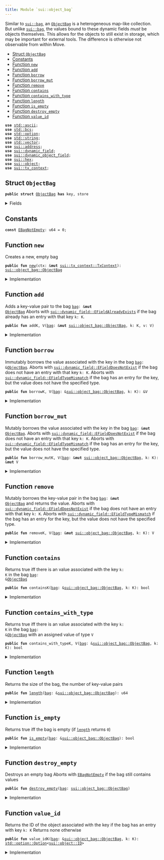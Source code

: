 ```yaml
---
title: Module `sui::object_bag`
---
```


Similar to <code><a href="../sui/bag.md#sui_bag">sui::bag</a></code>, an <code><a href="../sui/object_bag.md#sui_object_bag_ObjectBag">ObjectBag</a></code> is a heterogeneous map-like collection. But unlike
<code><a href="../sui/bag.md#sui_bag">sui::bag</a></code>, the values bound to these dynamic fields _must_ be objects themselves. This allows
for the objects to still exist in storage, which may be important for external tools.
The difference is otherwise not observable from within Move.


-  [Struct `ObjectBag`](#sui_object_bag_ObjectBag)
-  [Constants](#@Constants_0)
-  [Function `new`](#sui_object_bag_new)
-  [Function `add`](#sui_object_bag_add)
-  [Function `borrow`](#sui_object_bag_borrow)
-  [Function `borrow_mut`](#sui_object_bag_borrow_mut)
-  [Function `remove`](#sui_object_bag_remove)
-  [Function `contains`](#sui_object_bag_contains)
-  [Function `contains_with_type`](#sui_object_bag_contains_with_type)
-  [Function `length`](#sui_object_bag_length)
-  [Function `is_empty`](#sui_object_bag_is_empty)
-  [Function `destroy_empty`](#sui_object_bag_destroy_empty)
-  [Function `value_id`](#sui_object_bag_value_id)


<pre><code><b>use</b> <a href="../../std/ascii.md#std_ascii">std::ascii</a>;
<b>use</b> <a href="../../std/bcs.md#std_bcs">std::bcs</a>;
<b>use</b> <a href="../../std/option.md#std_option">std::option</a>;
<b>use</b> <a href="../../std/string.md#std_string">std::string</a>;
<b>use</b> <a href="../../std/vector.md#std_vector">std::vector</a>;
<b>use</b> <a href="../sui/address.md#sui_address">sui::address</a>;
<b>use</b> <a href="../sui/dynamic_field.md#sui_dynamic_field">sui::dynamic_field</a>;
<b>use</b> <a href="../sui/dynamic_object_field.md#sui_dynamic_object_field">sui::dynamic_object_field</a>;
<b>use</b> <a href="../sui/hex.md#sui_hex">sui::hex</a>;
<b>use</b> <a href="../sui/object.md#sui_object">sui::object</a>;
<b>use</b> <a href="../sui/tx_context.md#sui_tx_context">sui::tx_context</a>;
</code></pre>



<a name="sui_object_bag_ObjectBag"></a>

## Struct `ObjectBag`



<pre><code><b>public</b> <b>struct</b> <a href="../sui/object_bag.md#sui_object_bag_ObjectBag">ObjectBag</a> <b>has</b> key, store
</code></pre>



<details>
<summary>Fields</summary>


<dl>
<dt>
<code>id: <a href="../sui/object.md#sui_object_UID">sui::object::UID</a></code>
</dt>
<dd>
 the ID of this bag
</dd>
<dt>
<code>size: u64</code>
</dt>
<dd>
 the number of key-value pairs in the bag
</dd>
</dl>


</details>

<a name="@Constants_0"></a>

## Constants


<a name="sui_object_bag_EBagNotEmpty"></a>



<pre><code><b>const</b> <a href="../sui/object_bag.md#sui_object_bag_EBagNotEmpty">EBagNotEmpty</a>: u64 = 0;
</code></pre>



<a name="sui_object_bag_new"></a>

## Function `new`

Creates a new, empty bag


<pre><code><b>public</b> <b>fun</b> <a href="../sui/object_bag.md#sui_object_bag_new">new</a>(ctx: &<b>mut</b> <a href="../sui/tx_context.md#sui_tx_context_TxContext">sui::tx_context::TxContext</a>): <a href="../sui/object_bag.md#sui_object_bag_ObjectBag">sui::object_bag::ObjectBag</a>
</code></pre>



<details>
<summary>Implementation</summary>


<pre><code><b>public</b> <b>fun</b> <a href="../sui/object_bag.md#sui_object_bag_new">new</a>(ctx: &<b>mut</b> TxContext): <a href="../sui/object_bag.md#sui_object_bag_ObjectBag">ObjectBag</a> {
    <a href="../sui/object_bag.md#sui_object_bag_ObjectBag">ObjectBag</a> {
        id: <a href="../sui/object.md#sui_object_new">object::new</a>(ctx),
        size: 0,
    }
}
</code></pre>



</details>

<a name="sui_object_bag_add"></a>

## Function `add`

Adds a key-value pair to the bag <code><a href="../sui/bag.md#sui_bag">bag</a>: &<b>mut</b> <a href="../sui/object_bag.md#sui_object_bag_ObjectBag">ObjectBag</a></code>
Aborts with <code><a href="../sui/dynamic_field.md#sui_dynamic_field_EFieldAlreadyExists">sui::dynamic_field::EFieldAlreadyExists</a></code> if the bag already has an entry with
that key <code>k: K</code>.


<pre><code><b>public</b> <b>fun</b> addK, V(<a href="../sui/bag.md#sui_bag">bag</a>: &<b>mut</b> <a href="../sui/object_bag.md#sui_object_bag_ObjectBag">sui::object_bag::ObjectBag</a>, k: K, v: V)
</code></pre>



<details>
<summary>Implementation</summary>


<pre><code><b>public</b> <b>fun</b> <a href="../sui/object_bag.md#sui_object_bag_add">add</a>&lt;K: <b>copy</b> + drop + store, V: key + store&gt;(<a href="../sui/bag.md#sui_bag">bag</a>: &<b>mut</b> <a href="../sui/object_bag.md#sui_object_bag_ObjectBag">ObjectBag</a>, k: K, v: V) {
    ofield::add(&<b>mut</b> <a href="../sui/bag.md#sui_bag">bag</a>.id, k, v);
    <a href="../sui/bag.md#sui_bag">bag</a>.size = <a href="../sui/bag.md#sui_bag">bag</a>.size + 1;
}
</code></pre>



</details>

<a name="sui_object_bag_borrow"></a>

## Function `borrow`

Immutably borrows the value associated with the key in the bag <code><a href="../sui/bag.md#sui_bag">bag</a>: &<a href="../sui/object_bag.md#sui_object_bag_ObjectBag">ObjectBag</a></code>.
Aborts with <code><a href="../sui/dynamic_field.md#sui_dynamic_field_EFieldDoesNotExist">sui::dynamic_field::EFieldDoesNotExist</a></code> if the bag does not have an entry with
that key <code>k: K</code>.
Aborts with <code><a href="../sui/dynamic_field.md#sui_dynamic_field_EFieldTypeMismatch">sui::dynamic_field::EFieldTypeMismatch</a></code> if the bag has an entry for the key, but
the value does not have the specified type.


<pre><code><b>public</b> <b>fun</b> borrowK, V(<a href="../sui/bag.md#sui_bag">bag</a>: &<a href="../sui/object_bag.md#sui_object_bag_ObjectBag">sui::object_bag::ObjectBag</a>, k: K): &V
</code></pre>



<details>
<summary>Implementation</summary>


<pre><code><b>public</b> <b>fun</b> <a href="../sui/borrow.md#sui_borrow">borrow</a>&lt;K: <b>copy</b> + drop + store, V: key + store&gt;(<a href="../sui/bag.md#sui_bag">bag</a>: &<a href="../sui/object_bag.md#sui_object_bag_ObjectBag">ObjectBag</a>, k: K): &V {
    ofield::borrow(&<a href="../sui/bag.md#sui_bag">bag</a>.id, k)
}
</code></pre>



</details>

<a name="sui_object_bag_borrow_mut"></a>

## Function `borrow_mut`

Mutably borrows the value associated with the key in the bag <code><a href="../sui/bag.md#sui_bag">bag</a>: &<b>mut</b> <a href="../sui/object_bag.md#sui_object_bag_ObjectBag">ObjectBag</a></code>.
Aborts with <code><a href="../sui/dynamic_field.md#sui_dynamic_field_EFieldDoesNotExist">sui::dynamic_field::EFieldDoesNotExist</a></code> if the bag does not have an entry with
that key <code>k: K</code>.
Aborts with <code><a href="../sui/dynamic_field.md#sui_dynamic_field_EFieldTypeMismatch">sui::dynamic_field::EFieldTypeMismatch</a></code> if the bag has an entry for the key, but
the value does not have the specified type.


<pre><code><b>public</b> <b>fun</b> borrow_mutK, V(<a href="../sui/bag.md#sui_bag">bag</a>: &<b>mut</b> <a href="../sui/object_bag.md#sui_object_bag_ObjectBag">sui::object_bag::ObjectBag</a>, k: K): &<b>mut</b> V
</code></pre>



<details>
<summary>Implementation</summary>


<pre><code><b>public</b> <b>fun</b> <a href="../sui/object_bag.md#sui_object_bag_borrow_mut">borrow_mut</a>&lt;K: <b>copy</b> + drop + store, V: key + store&gt;(<a href="../sui/bag.md#sui_bag">bag</a>: &<b>mut</b> <a href="../sui/object_bag.md#sui_object_bag_ObjectBag">ObjectBag</a>, k: K): &<b>mut</b> V {
    ofield::borrow_mut(&<b>mut</b> <a href="../sui/bag.md#sui_bag">bag</a>.id, k)
}
</code></pre>



</details>

<a name="sui_object_bag_remove"></a>

## Function `remove`

Mutably borrows the key-value pair in the bag <code><a href="../sui/bag.md#sui_bag">bag</a>: &<b>mut</b> <a href="../sui/object_bag.md#sui_object_bag_ObjectBag">ObjectBag</a></code> and returns the value.
Aborts with <code><a href="../sui/dynamic_field.md#sui_dynamic_field_EFieldDoesNotExist">sui::dynamic_field::EFieldDoesNotExist</a></code> if the bag does not have an entry with
that key <code>k: K</code>.
Aborts with <code><a href="../sui/dynamic_field.md#sui_dynamic_field_EFieldTypeMismatch">sui::dynamic_field::EFieldTypeMismatch</a></code> if the bag has an entry for the key, but
the value does not have the specified type.


<pre><code><b>public</b> <b>fun</b> removeK, V(<a href="../sui/bag.md#sui_bag">bag</a>: &<b>mut</b> <a href="../sui/object_bag.md#sui_object_bag_ObjectBag">sui::object_bag::ObjectBag</a>, k: K): V
</code></pre>



<details>
<summary>Implementation</summary>


<pre><code><b>public</b> <b>fun</b> <a href="../sui/object_bag.md#sui_object_bag_remove">remove</a>&lt;K: <b>copy</b> + drop + store, V: key + store&gt;(<a href="../sui/bag.md#sui_bag">bag</a>: &<b>mut</b> <a href="../sui/object_bag.md#sui_object_bag_ObjectBag">ObjectBag</a>, k: K): V {
    <b>let</b> v = ofield::remove(&<b>mut</b> <a href="../sui/bag.md#sui_bag">bag</a>.id, k);
    <a href="../sui/bag.md#sui_bag">bag</a>.size = <a href="../sui/bag.md#sui_bag">bag</a>.size - 1;
    v
}
</code></pre>



</details>

<a name="sui_object_bag_contains"></a>

## Function `contains`

Returns true iff there is an value associated with the key <code>k: K</code> in the bag <code><a href="../sui/bag.md#sui_bag">bag</a>: &<a href="../sui/object_bag.md#sui_object_bag_ObjectBag">ObjectBag</a></code>


<pre><code><b>public</b> <b>fun</b> containsK(<a href="../sui/bag.md#sui_bag">bag</a>: &<a href="../sui/object_bag.md#sui_object_bag_ObjectBag">sui::object_bag::ObjectBag</a>, k: K): bool
</code></pre>



<details>
<summary>Implementation</summary>


<pre><code><b>public</b> <b>fun</b> <a href="../sui/object_bag.md#sui_object_bag_contains">contains</a>&lt;K: <b>copy</b> + drop + store&gt;(<a href="../sui/bag.md#sui_bag">bag</a>: &<a href="../sui/object_bag.md#sui_object_bag_ObjectBag">ObjectBag</a>, k: K): bool {
    ofield::exists_&lt;K&gt;(&<a href="../sui/bag.md#sui_bag">bag</a>.id, k)
}
</code></pre>



</details>

<a name="sui_object_bag_contains_with_type"></a>

## Function `contains_with_type`

Returns true iff there is an value associated with the key <code>k: K</code> in the bag <code><a href="../sui/bag.md#sui_bag">bag</a>: &<a href="../sui/object_bag.md#sui_object_bag_ObjectBag">ObjectBag</a></code>
with an assigned value of type <code>V</code>


<pre><code><b>public</b> <b>fun</b> contains_with_typeK, V(<a href="../sui/bag.md#sui_bag">bag</a>: &<a href="../sui/object_bag.md#sui_object_bag_ObjectBag">sui::object_bag::ObjectBag</a>, k: K): bool
</code></pre>



<details>
<summary>Implementation</summary>


<pre><code><b>public</b> <b>fun</b> <a href="../sui/object_bag.md#sui_object_bag_contains_with_type">contains_with_type</a>&lt;K: <b>copy</b> + drop + store, V: key + store&gt;(<a href="../sui/bag.md#sui_bag">bag</a>: &<a href="../sui/object_bag.md#sui_object_bag_ObjectBag">ObjectBag</a>, k: K): bool {
    ofield::exists_with_type&lt;K, V&gt;(&<a href="../sui/bag.md#sui_bag">bag</a>.id, k)
}
</code></pre>



</details>

<a name="sui_object_bag_length"></a>

## Function `length`

Returns the size of the bag, the number of key-value pairs


<pre><code><b>public</b> <b>fun</b> <a href="../sui/object_bag.md#sui_object_bag_length">length</a>(<a href="../sui/bag.md#sui_bag">bag</a>: &<a href="../sui/object_bag.md#sui_object_bag_ObjectBag">sui::object_bag::ObjectBag</a>): u64
</code></pre>



<details>
<summary>Implementation</summary>


<pre><code><b>public</b> <b>fun</b> <a href="../sui/object_bag.md#sui_object_bag_length">length</a>(<a href="../sui/bag.md#sui_bag">bag</a>: &<a href="../sui/object_bag.md#sui_object_bag_ObjectBag">ObjectBag</a>): u64 {
    <a href="../sui/bag.md#sui_bag">bag</a>.size
}
</code></pre>



</details>

<a name="sui_object_bag_is_empty"></a>

## Function `is_empty`

Returns true iff the bag is empty (if <code><a href="../sui/object_bag.md#sui_object_bag_length">length</a></code> returns <code>0</code>)


<pre><code><b>public</b> <b>fun</b> <a href="../sui/object_bag.md#sui_object_bag_is_empty">is_empty</a>(<a href="../sui/bag.md#sui_bag">bag</a>: &<a href="../sui/object_bag.md#sui_object_bag_ObjectBag">sui::object_bag::ObjectBag</a>): bool
</code></pre>



<details>
<summary>Implementation</summary>


<pre><code><b>public</b> <b>fun</b> <a href="../sui/object_bag.md#sui_object_bag_is_empty">is_empty</a>(<a href="../sui/bag.md#sui_bag">bag</a>: &<a href="../sui/object_bag.md#sui_object_bag_ObjectBag">ObjectBag</a>): bool {
    <a href="../sui/bag.md#sui_bag">bag</a>.size == 0
}
</code></pre>



</details>

<a name="sui_object_bag_destroy_empty"></a>

## Function `destroy_empty`

Destroys an empty bag
Aborts with <code><a href="../sui/object_bag.md#sui_object_bag_EBagNotEmpty">EBagNotEmpty</a></code> if the bag still contains values


<pre><code><b>public</b> <b>fun</b> <a href="../sui/object_bag.md#sui_object_bag_destroy_empty">destroy_empty</a>(<a href="../sui/bag.md#sui_bag">bag</a>: <a href="../sui/object_bag.md#sui_object_bag_ObjectBag">sui::object_bag::ObjectBag</a>)
</code></pre>



<details>
<summary>Implementation</summary>


<pre><code><b>public</b> <b>fun</b> <a href="../sui/object_bag.md#sui_object_bag_destroy_empty">destroy_empty</a>(<a href="../sui/bag.md#sui_bag">bag</a>: <a href="../sui/object_bag.md#sui_object_bag_ObjectBag">ObjectBag</a>) {
    <b>let</b> <a href="../sui/object_bag.md#sui_object_bag_ObjectBag">ObjectBag</a> { id, size } = <a href="../sui/bag.md#sui_bag">bag</a>;
    <b>assert</b>!(size == 0, <a href="../sui/object_bag.md#sui_object_bag_EBagNotEmpty">EBagNotEmpty</a>);
    id.delete()
}
</code></pre>



</details>

<a name="sui_object_bag_value_id"></a>

## Function `value_id`

Returns the ID of the object associated with the key if the bag has an entry with key <code>k: K</code>
Returns none otherwise


<pre><code><b>public</b> <b>fun</b> value_idK(<a href="../sui/bag.md#sui_bag">bag</a>: &<a href="../sui/object_bag.md#sui_object_bag_ObjectBag">sui::object_bag::ObjectBag</a>, k: K): <a href="../../std/option.md#std_option_Option">std::option::Option</a>&lt;<a href="../sui/object.md#sui_object_ID">sui::object::ID</a>&gt;
</code></pre>



<details>
<summary>Implementation</summary>


<pre><code><b>public</b> <b>fun</b> <a href="../sui/object_bag.md#sui_object_bag_value_id">value_id</a>&lt;K: <b>copy</b> + drop + store&gt;(<a href="../sui/bag.md#sui_bag">bag</a>: &<a href="../sui/object_bag.md#sui_object_bag_ObjectBag">ObjectBag</a>, k: K): Option&lt;ID&gt; {
    ofield::id(&<a href="../sui/bag.md#sui_bag">bag</a>.id, k)
}
</code></pre>



</details>
